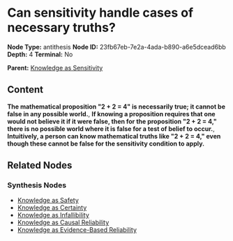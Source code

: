# Can sensitivity handle cases of necessary truths?

**Node Type:** antithesis
**Node ID:** 23fb67eb-7e2a-4ada-b890-a6e5dcead6bb
**Depth:** 4
**Terminal:** No

**Parent:** [Knowledge as Sensitivity](knowledge-as-sensitivity-synthesis-a0f5dc5c-a0ae-46d0-8873-7d1fe762e3df.md)

## Content

**The mathematical proposition "2 + 2 = 4" is necessarily true; it cannot be false in any possible world.**, **If knowing a proposition requires that one would not believe it if it were false, then for the proposition "2 + 2 = 4," there is no possible world where it is false for a test of belief to occur.**, **Intuitively, a person can know mathematical truths like "2 + 2 = 4," even though these cannot be false for the sensitivity condition to apply.**

## Related Nodes

### Synthesis Nodes

- [Knowledge as Safety](knowledge-as-safety-synthesis-1bc93bb8-ab83-4618-92a2-b3bd94d217d0.md)
- [Knowledge as Certainty](knowledge-as-certainty-synthesis-1f59f70a-a1ed-46f2-bb2f-60494bbffe04.md)
- [Knowledge as Infallibility](knowledge-as-infallibility-synthesis-4cf235c0-0075-4831-a5b2-d14b7363b12f.md)
- [Knowledge as Causal Reliability](knowledge-as-causal-reliability-synthesis-891f1645-b5a9-4e3e-8625-05437a80fe20.md)
- [Knowledge as Evidence-Based Reliability](knowledge-as-evidence-based-reliability-synthesis-f80d8efd-d247-4876-a164-90db7cffdc47.md)
